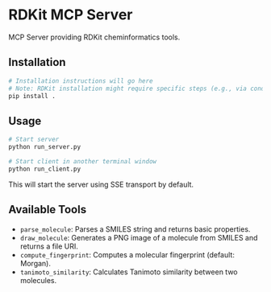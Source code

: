 # RDKit MCP Server

MCP Server providing RDKit cheminformatics tools.

## Installation

```bash
# Installation instructions will go here
# Note: RDKit installation might require specific steps (e.g., via conda)
pip install .
```

## Usage

```bash
# Start server
python run_server.py

# Start client in another terminal window
python run_client.py
```

This will start the server using SSE transport by default.

## Available Tools

- `parse_molecule`: Parses a SMILES string and returns basic properties.
- `draw_molecule`: Generates a PNG image of a molecule from SMILES and returns a file URI.
- `compute_fingerprint`: Computes a molecular fingerprint (default: Morgan).
- `tanimoto_similarity`: Calculates Tanimoto similarity between two molecules.
